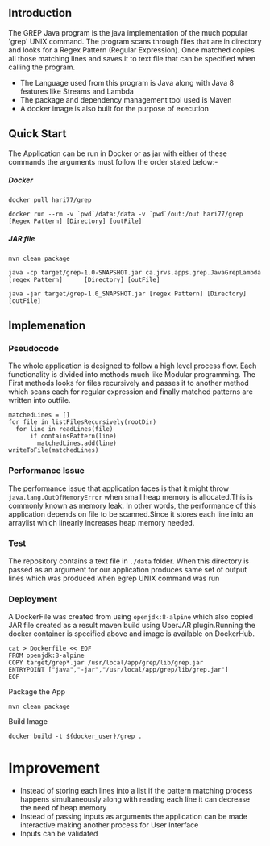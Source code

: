 ## Introduction
The GREP Java program is the java implementation of the much popular 'grep' UNIX command. The program scans through files that are in directory and looks for a Regex Pattern (Regular Expression). Once matched copies all those matching lines and saves it to text file that can be specified when calling the program.

- The Language used from this program is Java along with Java 8 features like Streams and Lambda
- The package and dependency management tool used is Maven
- A docker image is also built for the purpose of execution

## Quick Start
The Application can be run in Docker or as jar with either of these commands the arguments must follow the order stated below:-
##### Docker
```docker pull hari77/grep```

```docker run --rm -v `pwd`/data:/data -v `pwd`/out:/out hari77/grep [Regex Pattern] [Directory] [outFile]```
##### JAR file
``` mvn clean package ```

``` java -cp target/grep-1.0-SNAPSHOT.jar ca.jrvs.apps.grep.JavaGrepLambda [regex Pattern]      [Directory] [outFile] ```

``` java -jar target/grep-1.0_SNAPSHOT.jar [regex Pattern] [Directory] [outFile] ```

## Implemenation

### Pseudocode
The whole application is designed to follow a high level process flow. Each functionality is divided into methods much like Modular programming. The First methods looks for files recursively and passes it to another method which scans each for regular expression and finally matched patterns are written into outfile.
``` 
matchedLines = []
for file in listFilesRecursively(rootDir)
  for line in readLines(file)
      if containsPattern(line)
        matchedLines.add(line)
writeToFile(matchedLines) 
```

### Performance Issue
The performance issue that application faces is that it might throw ```java.lang.OutOfMemoryError``` when small heap memory is allocated.This is commonly known as memory leak. In other words, the performance of this application depends on file to be scanned.Since it stores each line into an arraylist which linearly increases heap memory needed.

### Test
The repository contains a text file in ```./data``` folder. When this directory is passed as an argument for our application produces same set of output lines which was produced when egrep UNIX command was run

### Deployment
A DockerFile was created from using ```openjdk:8-alpine``` which also copied JAR file created as a result maven build using UberJAR plugin.Running the docker container is specified above and image is available on DockerHub.

```
cat > Dockerfile << EOF
FROM openjdk:8-alpine
COPY target/grep*.jar /usr/local/app/grep/lib/grep.jar
ENTRYPOINT ["java","-jar","/usr/local/app/grep/lib/grep.jar"]
EOF 
```

Package the App

```mvn clean package```

Build Image

```docker build -t ${docker_user}/grep .```

# Improvement
- Instead of storing each lines into a list if the pattern matching process happens simultaneously along with reading each line it can decrease the need of heap memory
- Instead of passing inputs as arguments the application can be made interactive making another process for User Interface
- Inputs can be validated